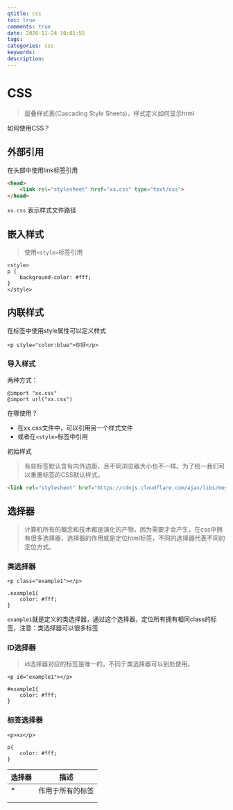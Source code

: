 ```yaml
---
qtitle: css
toc: true
comments: true
date: 2020-11-24 10:01:55
tags:
categories: css
keywords:
description:
---
```


# CSS

> 层叠样式表(Cascading Style Sheets)，样式定义如何显示html

如何使用CSS？

## 外部引用

在头部中使用link标签引用

```html
<head>
	<link rel="stylesheet" href="xx.css" type="text/css">
</head>
```

`xx.css` 表示样式文件路径

##  嵌入样式

> 使用`<style>`标签引用

```
<style>
p {
	background-color: #fff;
}
</style>
```

## 内联样式

在标签中使用style属性可以定义样式

```
<p style="color:blue">你好</p>
```

### 导入样式

两种方式：

```
@import "xx.css"
@import url("xx.css")
```

在哪使用？

- 在xx.css文件中，可以引用另一个样式文件
- 或者在`<style>`标签中引用

初始样式

> 有些标签默认含有内外边距，且不同浏览器大小也不一样。为了统一我们可以重置标签的CSS默认样式。

```html
<link rel="stylesheet" href="https://cdnjs.cloudflare.com/ajax/libs/meyer-reset/2.0/reset.min.css" />
```

## 选择器

> 计算机所有的概念和技术都是演化的产物，因为需要才会产生，在css中拥有很多选择器，选择器的作用就是定位html标签，不同的选择器代表不同的定位方式。

### 类选择器

```
<p class="example1"></p>

.example1{
	color: #fff;
}
```

`example1`就是定义的类选择器，通过这个选择器，定位所有拥有相同class的标签，注意：类选择器可以很多标签

### ID选择器

>id选择器对应的标签是唯一的，不同于类选择器可以到处使用。

```
<p id="example1"></p>

#example1{
	color: #fff;
}
```

### 标签选择器

```
<p>xx</p>

p{
	color: #fff;
}
```

| 选择器 | 描述             |
| ------ | ---------------- |
| *      | 作用于所有的标签 |
|        |                  |
|        |                  |

























